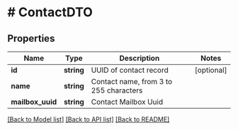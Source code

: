 # # ContactDTO

## Properties

Name | Type | Description | Notes
------------ | ------------- | ------------- | -------------
**id** | **string** | UUID of contact record | [optional]
**name** | **string** | Contact name, from 3 to 255 characters |
**mailbox_uuid** | **string** | Contact Mailbox Uuid |

[[Back to Model list]](../../README.md#models) [[Back to API list]](../../README.md#endpoints) [[Back to README]](../../README.md)
